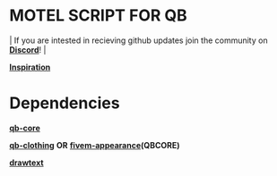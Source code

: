 # MOTEL SCRIPT FOR QB

| If you are intested in recieving github updates join the community on **[Discord](https://discord.gg/source)**! |

**[Inspiration](https://github.com/morpheause/m3_motel)**

# Dependencies

**[qb-core](https://github.com/qbcore-framework/qb-core)**


**[qb-clothing](https://github.com/qbcore-framework/qb-clothing)** **OR** **[fivem-appearance](https://github.com/https://github.com/IdrisDose/aj-fivem-appearance)(QBCORE)** 

**[drawtext](https://github.com/dollar-src/drawtext)**

